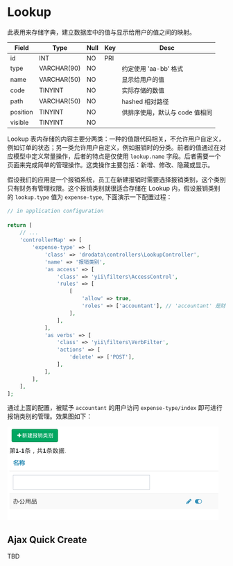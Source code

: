 # Lookup

此表用来存储字典，建立数据库中的值与显示给用户的值之间的映射。

Field | Type | Null | Key | Desc
------|------|------|-----|-----
id | INT | NO | PRI |
type | VARCHAR(90) | NO | | 约定使用 'aa-bb' 格式
name | VARCHAR(50) | NO | | 显示给用户的值
code | TINYINT | NO | | 实际存储的数值
path | VARCHAR(50) | NO | | hashed 相对路径
position | TINYINT | NO | | 供排序使用，默认与 code 值相同
visible | TINYINT | NO | |

Lookup 表内存储的内容主要分两类：一种的值跟代码相关，不允许用户自定义，例如订单的状态；另一类允许用户自定义，例如报销时的分类。前者的值通过在对应模型中定义常量操作，后者的特点是仅使用 `lookup.name` 字段。后者需要一个页面来完成简单的管理操作。这类操作主要包括：新增、修改、隐藏或显示。

假设我们的应用是一个报销系统，员工在新建报销时需要选择报销类别，这个类别只有财务有管理权限。这个报销类别就很适合存储在 Lookup 内，假设报销类别的 `lookup.type` 值为 `expense-type`, 下面演示一下配置过程：

```php
// in application configuration

return [
    // ...
    'controllerMap' => [
        'expense-type' => [
            'class' => 'drodata\controllers\LookupController',
            'name' => '报销类别',
            'as access' => [
                'class' => 'yii\filters\AccessControl',
                'rules' => [
                    [
                        'allow' => true,
                        'roles' => ['accountant'], // 'accountant' 是财务的角色名
                    ],
                ],
            ],
            'as verbs' => [
                'class' => 'yii\filters\VerbFilter',
                'actions' => [
                    'delete' => ['POST'],
                ],
            ],
        ],
    ],
];
```

通过上面的配置，被赋予 `accountant` 的用户访问 `expense-type/index` 即可进行报销类别的管理。效果图如下：

![](images/lookup-manage.png)

## Ajax Quick Create

TBD
